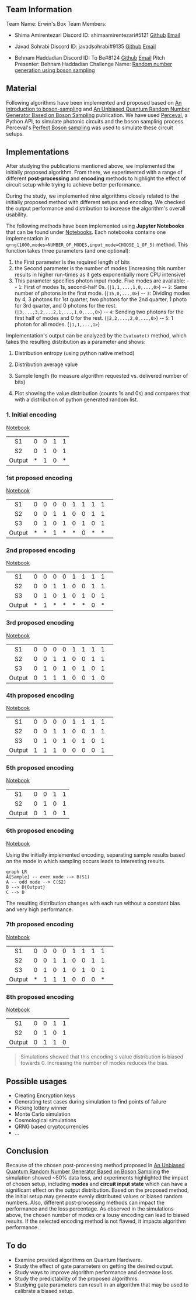 ## Team Information
Team Name: Erwin's Box
Team Members:
- Shima Amirentezari Discord ID: shimaamirentezari#5121 [Github](https://github.com/QIShima) [Email](mailto:entezari.phy@gmail.com)

- Javad Sohrabi Discord ID: javadsohrabi#9135 [Github](https://github.com/javadsohrabi) [Email](mailto:javat.sohrabi@gmail.com)

- Behnam Haddadian Discord ID: To Be#8124 [Github](https://github.com/Behnam-H) [Email](mailto:behnam.h1@gmail.com)
Pitch Presenter: Behnam Haddadian
Challenge Name: [Random number generation using boson sampling](https://github.com/womanium-quantum/Random-number-generation-using-boson-sampling---ORCA-Computing)

## Material

Following algorithms have been implemented and proposed based on [An introduction to boson-sampling](https://arxiv.org/abs/1406.6767) and [An Unbiased Quantum Random Number Generator Based on Boson Sampling](https://arxiv.org/abs/2206.02292) publication.
We have used [Perceval](https://perceval.quandela.net/docs/), a Python API, to simulate photonic circuits and the boson sampling process.
Perceval's [Perfect Boson sampling](https://perceval.quandela.net/docs/notebooks/Boson%20Sampling.html#Perfect-Boson-sampling) was used to simulate these circuit setups.

## Implementations

After studying the publications mentioned above, we implemented the initially proposed algorithm. From there, we experimented with a range of different **post-processing** and **encoding** methods to highlight the effect of circuit setup while trying to achieve better performance.

During the study, we implemented nine algorithms closely related to the initially proposed method with different setups and encoding. We checked the output performance and distribution to increase the algorithm's overall usability.

The following methods have been implemented using **Jupyter Notebooks** that can be found under [Notebooks](https://github.com/Behnam-H/Random-number-generation-using-boson-sampling---ORCA-Computing/tree/main/notebooks). Each notebooks contains one implementation in ```qrng(1000,modes=NUMBER_OF_MODES,input_mode=CHOOSE_1_OF_5)``` method. This function takes three parameters (and one optional):
1. the First parameter is the required length of bits
2. the Second parameter is the number of modes (Increasing this number results in higher run-times as it gets exponentially more CPU intensive)
3. This parameter specifies photon input mode. Five modes are available:
-- ```1```: First of modes 1s, second-half 0s. (```|1,1,...,1,0,...,0>```)
-- ```2```: Same number of photons in the first mode. (```|15,0,...,0>```)
-- ```3```: Dividing modes by 4, 3 photons for 1st quarter, two photons for the 2nd quarter, 1 photo for 3rd quarter, and 0 photons for the rest. (```|3,...,3,2,...2,1,...,1,0,...,0>```)
-- ```4```: Sending two photons for the first half of modes and 0 for the rest. (```|2,2,...,2,0,...,0>```)
-- ```5```: 1 photon for all modes. (```|1,1,...,1>```)

Implementation's output can be analyzed by the ```Evaluate()``` method, which takes the resulting distribution as a parameter and shows:

1. Distribution entropy (using python native method)

2. Distribution average value

3. Sample length (to measure algorithm requested vs. delivered number of bits)

4. Plot showing the value distribution (counts 1s and 0s) and compares that with a distribution of python generated random list.

### 1. Initial encoding

[Notebook](https://github.com/Behnam-H/Random-number-generation-using-boson-sampling---ORCA-Computing/notebooks/initial%20method.ipynb)

||||||
|:--:|:--:|:--:|:--:|:--:|
|S1|0|0|1|1
|S2|0|1|0|1
|Output|*|1|0|*

### 1st proposed encoding

[Notebook](https://github.com/Behnam-H/Random-number-generation-using-boson-sampling---ORCA-Computing/blob/main/notebooks/1st%20method.ipynb)

|||||||||||
|:--:|:--:|:--:|:--:|:--:|:--:|:--:|:--:|:--:|:--:|
|S1|0|0|0|0|1|1|1|1
|S2|0|0|1|1|0|0|1|1
|S3|0|1|0|1|0|1|0|1
|Output|*|*|1|*|*|0|*|*

### 2nd proposed encoding

[Notebook](https://github.com/Behnam-H/Random-number-generation-using-boson-sampling---ORCA-Computing/blob/main/notebooks/2nd%20method.ipynb)

|||||||||||
|:--:|:--:|:--:|:--:|:--:|:--:|:--:|:--:|:--:|:--:|
|S1|0|0|0|0|1|1|1|1
|S2|0|0|1|1|0|0|1|1
|S3|0|1|0|1|0|1|0|1
|Output|*|1|*|*|*|*|0|*

### 3rd proposed encoding

[Notebook](https://github.com/Behnam-H/Random-number-generation-using-boson-sampling---ORCA-Computing/blob/main/notebooks/3rd%20method.ipynb)

|||||||||||
|:--:|:--:|:--:|:--:|:--:|:--:|:--:|:--:|:--:|:--:|
|S1|0|0|0|0|1|1|1|1
|S2|0|0|1|1|0|0|1|1
|S3|0|1|0|1|0|1|0|1
|Output|0|1|1|1|0|0|1|0

### 4th proposed encoding

[Notebook](https://github.com/Behnam-H/Random-number-generation-using-boson-sampling---ORCA-Computing/blob/main/notebooks/4th%20method.ipynb)

|||||||||||
|:--:|:--:|:--:|:--:|:--:|:--:|:--:|:--:|:--:|:--:|
|S1|0|0|0|0|1|1|1|1
|S2|0|0|1|1|0|0|1|1
|S3|0|1|0|1|0|1|0|1
|Output|1|1|1|0|0|0|0|1

### 5th proposed encoding

[Notebook](https://github.com/Behnam-H/Random-number-generation-using-boson-sampling---ORCA-Computing/blob/main/notebooks/5th%20method.ipynb)

| | | | | |
|:--:|:--:|:--:|:--:|:--:|
|S1|0|0|1|1
|S2|0|1|0|1
|Output|0|1|0|1

### 6th proposed encoding

[Notebook](https://github.com/Behnam-H/Random-number-generation-using-boson-sampling---ORCA-Computing/blob/main/notebooks/6th%20method.ipynb)

Using the initially implemented encoding, separating sample results based on the mode in which sampling occurs leads to interesting results.

```mermaid
graph LR
A[Sample] -- even mode --> B(S1)
A -- odd mode --> C(S2)
B --> D{Output}
C --> D
```
The resulting distribution changes with each run without a constant bias and very high performance.

### 7th proposed encoding

[Notebook](https://github.com/Behnam-H/Random-number-generation-using-boson-sampling---ORCA-Computing/blob/main/notebooks/7th%20method.ipynb)

||||||||||| 
|:--:|:--:|:--:|:--:|:--:|:--:|:--:|:--:|:--:|:--:|
|S1|0|0|0|0|1|1|1|1
|S2|0|0|1|1|0|0|1|1
|S3|0|1|0|1|0|1|0|1
|Output|*|1|1|1|0|0|0|*

### 8th proposed encoding

[Notebook](https://github.com/Behnam-H/Random-number-generation-using-boson-sampling---ORCA-Computing/blob/main/notebooks/8th%20method.ipynb)

| | | | | |
|:--:|:--:|:--:|:--:|:--:|
|S1|0|0|1|1
|S2|0|1|0|1
|Output|0|1|1|0

> Simulations showed that this encoding's value distribution is biased towards 0.
> Increasing the number of modes reduces the bias.

## Possible usages
- Creating Encryption keys
- Generating test cases during simulation to find points of failure
- Picking lottery winner
- Monte Carlo simulation
- Cosmological simulations
- QRNG based cryptocurrencies
- ...

## Conclusion

Because of the chosen post-processing method proposed in [An Unbiased Quantum Random Number Generator Based on Boson Sampling](https://arxiv.org/abs/2206.02292) the simulation showed ~50% data loss, and experiments highlighted the impact of chosen setup, including **modes** and **circuit input state** which can have a significant effect on the output distribution.
Based on the proposed method, the initial setup may generate evenly distributed values or biased random numbers. Also, different post-processing methods can impact the performance and the loss percentage.
As observed in the simulations above, the chosen number of modes or a lousy encoding can lead to biased results. If the selected encoding method is not flawed, it impacts algorithm performance.

## To do

- Examine provided algorithms on Quantum Hardware.
- Study the effect of gate parameters on getting the desired output.
- Study ways to improve algorithm performance and decrease loss.
- Study the predictability of the proposed algorithms.
- Studying gate parameters can result in an algorithm that may be used to calibrate a biased setup.